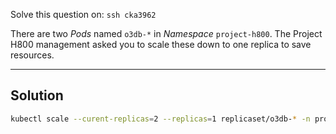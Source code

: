 Solve this question on: `ssh cka3962`

There are two _Pods_ named `o3db-*` in _Namespace_ `project-h800`. The Project H800 management asked you to scale these down to one replica to save resources.

---

## Solution 


``` bash
kubectl scale --curent-replicas=2 --replicas=1 replicaset/o3db-* -n project-h800
```



